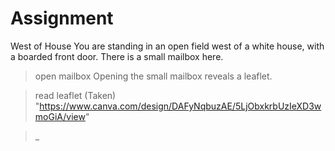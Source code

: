 # Assignment

West of House
You are standing in an open field west of a white house, with a boarded front door.
There is a small mailbox here.

>open mailbox
Opening the small mailbox reveals a leaflet.

>read leaflet
(Taken)
"https://www.canva.com/design/DAFyNqbuzAE/5LjObxkrbUzIeXD3wmoGiA/view"

>_



